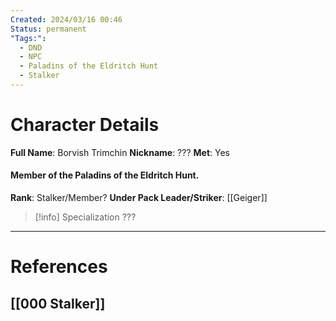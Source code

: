 ```yaml
---
Created: 2024/03/16 00:46
Status: permanent
"Tags:":
  - DND
  - NPC
  - Paladins of the Eldritch Hunt
  - Stalker
---
```

# Character Details
**Full Name**: Borvish Trimchin
**Nickname**: ???
**Met**: Yes
#### Member of the Paladins of the Eldritch Hunt.
**Rank**: Stalker/Member?
**Under Pack Leader/Striker**: [[Geiger]]

> [!info] Specialization
???

---
# References
## [[000 Stalker]]